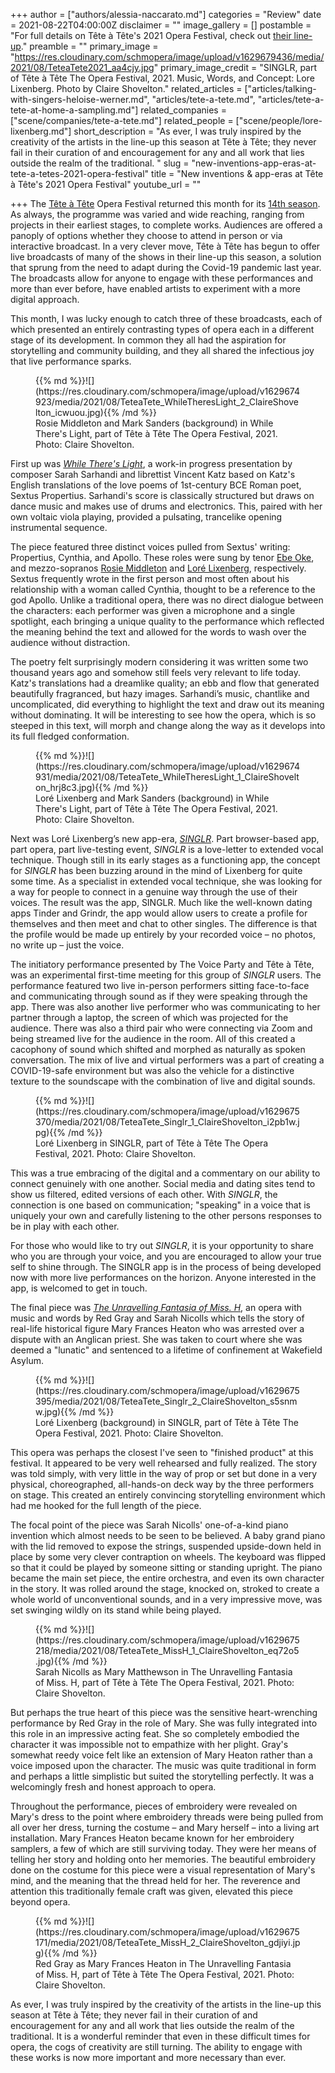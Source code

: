 +++
author = ["authors/alessia-naccarato.md"]
categories = "Review"
date = 2021-08-22T04:00:00Z
disclaimer = ""
image_gallery = []
postamble = "For full details on Tête à Tête's 2021 Opera Festival, check out [their line-up](https://www.tete-a-tete.org.uk/festival/tete-a-tete-the-opera-festival-2021/)."
preamble = ""
primary_image = "https://res.cloudinary.com/schmopera/image/upload/v1629679436/media/2021/08/TeteaTete2021_aa4cjy.jpg"
primary_image_credit = "SINGLR, part of Tête à Tête The Opera Festival, 2021. Music, Words, and Concept: Lore Lixenberg. Photo by Claire Shovelton."
related_articles = ["articles/talking-with-singers-heloise-werner.md", "articles/tete-a-tete.md", "articles/tete-a-tete-at-home-a-sampling.md"]
related_companies = ["scene/companies/tete-a-tete.md"]
related_people = ["scene/people/lore-lixenberg.md"]
short_description = "As ever, I was truly inspired by the creativity of the artists in the line-up this season at Tête à Tête; they never fail in their curation of and encouragement for any and all work that lies outside the realm of the traditional. "
slug = "new-inventions-app-eras-at-tete-a-tetes-2021-opera-festival"
title = "New inventions & app-eras at Tête à Tête's 2021 Opera Festival"
youtube_url = ""

+++
The [Tête à Tête](/scene/companies/tete-a-tete/) Opera Festival returned this month for its [14th season](https://www.tete-a-tete.org.uk/festival/tete-a-tete-the-opera-festival-2021/). As always, the programme was varied and wide reaching, ranging from projects in their earliest stages, to complete works. Audiences are offered a panoply of options whether they choose to attend in person or via interactive broadcast. In a very clever move, Tête à Tête has begun to offer live broadcasts of many of the shows in their line-up this season, a solution that sprung from the need to adapt during the Covid-19 pandemic last year. The broadcasts allow for anyone to engage with these performances and more than ever before, have enabled artists to experiment with a more digital approach.

This month, I was lucky enough to catch three of these broadcasts, each of which presented an entirely contrasting types of opera each in a different stage of its development. In common they all had the aspiration for storytelling and community building, and they all shared the infectious joy that live performance sparks.

<figure data-type="image">{{% md %}}![](https://res.cloudinary.com/schmopera/image/upload/v1629674923/media/2021/08/TeteaTete_WhileTheresLight_2_ClaireShovelton_icwuou.jpg){{% /md %}}

<figcaption>Rosie Middleton and Mark Sanders (background) in While There's Light, part of Tête à Tête The Opera Festival, 2021. Photo: Claire Shovelton.</figcaption>

</figure>

First up was [_While There's Light_](https://www.tete-a-tete.org.uk/event/while-theres-light-ib/), a work-in progress presentation by composer Sarah Sarhandi and librettist Vincent Katz based on Katz's English translations of the love poems of 1st-century BCE Roman poet, Sextus Propertius. Sarhandi's score is classically structured but draws on dance music and makes use of drums and electronics. This, paired with her own voltaic viola playing, provided a pulsating, trancelike opening instrumental sequence.

The piece featured three distinct voices pulled from Sextus' writing: Propertius, Cynthia, and Apollo. These roles were sung by tenor [Ebe Oke](/scene/people/ebe-oke/), and mezzo-sopranos [Rosie Middleton](/scene/people/rosie-middleton/) and [Loré Lixenberg](/scene/people/lore-lixenberg/), respectively. Sextus frequently wrote in the first person and most often about his relationship with a woman called Cynthia, thought to be a reference to the god Apollo. Unlike a traditional opera, there was no direct dialogue between the characters: each performer was given a microphone and a single spotlight, each bringing a unique quality to the performance which reflected the meaning behind the text and allowed for the words to wash over the audience without distraction.

The poetry felt surprisingly modern considering it was written some two thousand years ago and somehow still feels very relevant to life today. Katz's translations had a dreamlike quality; an ebb and flow that generated beautifully fragranced, but hazy images. Sarhandi’s music, chantlike and uncomplicated, did everything to highlight the text and draw out its meaning without dominating. It will be interesting to see how the opera, which is so steeped in this text, will morph and change along the way as it develops into its full fledged conformation.

<figure data-type="image">{{% md %}}![](https://res.cloudinary.com/schmopera/image/upload/v1629674931/media/2021/08/TeteaTete_WhileTheresLight_1_ClaireShovelton_hrj8c3.jpg){{% /md %}}

<figcaption>Loré Lixenberg and Mark Sanders (background) in While There's Light, part of Tête à Tête The Opera Festival, 2021. Photo: Claire Shovelton.</figcaption>

</figure>

Next was Loré Lixenberg’s new app-era, [_SINGLR_](https://cockpitdirect.gn.apc.org/show/singlr). Part browser-based app, part opera, part live-testing event, _SINGLR_ is a love-letter to extended vocal technique. Though still in its early stages as a functioning app, the concept for _SINGLR_ has been buzzing around in the mind of Lixenberg for quite some time. As a specialist in extended vocal technique, she was looking for a way for people to connect in a genuine way through the use of their voices. The result was the app, SINGLR. Much like the well-known dating apps Tinder and Grindr, the app would allow users to create a profile for themselves and then meet and chat to other singles. The difference is that the profile would be made up entirely by your recorded voice – no photos, no write up – just the voice.

The initiatory performance presented by The Voice Party and Tête à Tête, was an experimental first-time meeting for this group of _SINGLR_ users. The performance featured two live in-person performers sitting face-to-face and communicating through sound as if they were speaking through the app. There was also another live performer who was communicating to her partner through a laptop, the screen of which was projected for the audience. There was also a third pair who were connecting via Zoom and being streamed live for the audience in the room. All of this created a cacophony of sound which shifted and morphed as naturally as spoken conversation. The mix of live and virtual performers was a part of creating a COVID-19-safe environment but was also the vehicle for a distinctive texture to the soundscape with the combination of live and digital sounds.

<figure data-type="image">{{% md %}}![](https://res.cloudinary.com/schmopera/image/upload/v1629675370/media/2021/08/TeteaTete_Singlr_1_ClaireShovelton_i2pb1w.jpg){{% /md %}}

<figcaption>Loré Lixenberg in SINGLR, part of Tête à Tête The Opera Festival, 2021. Photo: Claire Shovelton.</figcaption>

</figure>

This was a true embracing of the digital and a commentary on our ability to connect genuinely with one another. Social media and dating sites tend to show us filtered, edited versions of each other. With _SINGLR_, the connection is one based on communication; "speaking" in a voice that is uniquely your own and carefully listening to the other persons responses to be in play with each other.

For those who would like to try out _SINGLR_, it is your opportunity to share who you are through your voice, and you are encouraged to allow your true self to shine through. The SINGLR app is in the process of being developed now with more live performances on the horizon. Anyone interested in the app, is welcomed to get in touch.

The final piece was [_The Unravelling Fantasia of Miss. H_](https://www.tete-a-tete.org.uk/event/the-unravelling-fantasia-of-miss-h-live/), an opera with music and words by Red Gray and Sarah Nicolls which tells the story of real-life historical figure Mary Frances Heaton who was arrested over a dispute with an Anglican priest. She was taken to court where she was deemed a "lunatic" and sentenced to a lifetime of confinement at Wakefield Asylum.

<figure data-type="image">{{% md %}}![](https://res.cloudinary.com/schmopera/image/upload/v1629675395/media/2021/08/TeteaTete_Singlr_2_ClaireShovelton_s5snmw.jpg){{% /md %}}

<figcaption>Loré Lixenberg (background) in SINGLR, part of Tête à Tête The Opera Festival, 2021. Photo: Claire Shovelton.</figcaption>

</figure>

This opera was perhaps the closest I've seen to "finished product" at this festival. It appeared to be very well rehearsed and fully realized. The story was told simply, with very little in the way of prop or set but done in a very physical, choreographed, all-hands-on deck way by the three performers on stage. This created an entirely convincing storytelling environment which had me hooked for the full length of the piece.

The focal point of the piece was Sarah Nicolls' one-of-a-kind piano invention which almost needs to be seen to be believed. A baby grand piano with the lid removed to expose the strings, suspended upside-down held in place by some very clever contraption on wheels. The keyboard was flipped so that it could be played by someone sitting or standing upright. The piano became the main set piece, the entire orchestra, and even its own character in the story. It was rolled around the stage, knocked on, stroked to create a whole world of unconventional sounds, and in a very impressive move, was set swinging wildly on its stand while being played.

<figure data-type="image">{{% md %}}![](https://res.cloudinary.com/schmopera/image/upload/v1629675218/media/2021/08/TeteaTete_MissH_1_ClaireShovelton_eq72o5.jpg){{% /md %}}

<figcaption>Sarah Nicolls as Mary Matthewson in The Unravelling Fantasia of Miss. H, part of Tête à Tête The Opera Festival, 2021. Photo: Claire Shovelton.</figcaption>

</figure>

But perhaps the true heart of this piece was the sensitive heart-wrenching performance by Red Gray in the role of Mary. She was fully integrated into this role in an impressive acting feat. She so completely embodied the character it was impossible not to empathize with her plight. Gray's somewhat reedy voice felt like an extension of Mary Heaton rather than a voice imposed upon the character. The music was quite traditional in form and perhaps a little simplistic but suited the storytelling perfectly. It was a welcomingly fresh and honest approach to opera.

Throughout the performance, pieces of embroidery were revealed on Mary's dress to the point where embroidery threads were being pulled from all over her dress, turning the costume – and Mary herself – into a living art installation. Mary Frances Heaton became known for her embroidery samplers, a few of which are still surviving today. They were her means of telling her story and holding onto her memories. The beautiful embroidery done on the costume for this piece were a visual representation of Mary's mind, and the meaning that the thread held for her. The reverence and attention this traditionally female craft was given, elevated this piece beyond opera.

<figure data-type="image">{{% md %}}![](https://res.cloudinary.com/schmopera/image/upload/v1629675171/media/2021/08/TeteaTete_MissH_2_ClaireShovelton_gdjiyi.jpg){{% /md %}}

<figcaption>Red Gray as Mary Frances Heaton in The Unravelling Fantasia of Miss. H, part of Tête à Tête The Opera Festival, 2021. Photo: Claire Shovelton.</figcaption>

</figure>

As ever, I was truly inspired by the creativity of the artists in the line-up this season at Tête à Tête; they never fail in their curation of and encouragement for any and all work that lies outside the realm of the traditional. It is a wonderful reminder that even in these difficult times for opera, the cogs of creativity are still turning. The ability to engage with these works is now more important and more necessary than ever.